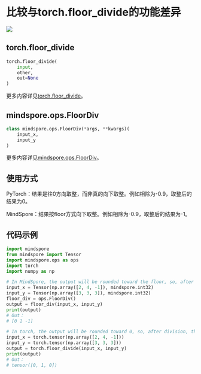 ﻿# 比较与torch.floor_divide的功能差异

<a href="https://gitee.com/mindspore/docs/blob/master/docs/mindspore/migration_guide/source_zh_cn/api_mapping/pytorch_diff/FloorDiv.md" target="_blank"><img src="https://mindspore-website.obs.cn-north-4.myhuaweicloud.com/website-images/master/resource/_static/logo_source.png"></a>

## torch.floor_divide

```python
torch.floor_divide(
    input,
    other,
    out=None
)
```

更多内容详见[torch.floor_divide](https://pytorch.org/docs/1.5.0/torch.html#torch.floor_divide)。

## mindspore.ops.FloorDiv

```python
class mindspore.ops.FloorDiv(*args, **kwargs)(
    input_x,
    input_y
)
```

更多内容详见[mindspore.ops.FloorDiv](https://mindspore.cn/docs/api/zh-CN/master/api_python/ops/mindspore.ops.FloorDiv.html#mindspore.ops.FloorDiv)。

## 使用方式

PyTorch：结果是往0方向取整，而非真的向下取整。例如相除为-0.9，取整后的结果为0。

MindSpore：结果按floor方式向下取整。例如相除为-0.9，取整后的结果为-1。

## 代码示例

```python
import mindspore
from mindspore import Tensor
import mindspore.ops as ops
import torch
import numpy as np

# In MindSpore, the output will be rounded toward the floor, so, after division, the output -0.33 will be rounded to -1.
input_x = Tensor(np.array([2, 4, -1]), mindspore.int32)
input_y = Tensor(np.array([3, 3, 3]), mindspore.int32)
floor_div = ops.FloorDiv()
output = floor_div(input_x, input_y)
print(output)
# Out：
# [0 1 -1]

# In torch, the output will be rounded toward 0, so, after division, the output -0.33 will be rounded to 0.
input_x = torch.tensor(np.array([2, 4, -1]))
input_y = torch.tensor(np.array([3, 3, 3]))
output = torch.floor_divide(input_x, input_y)
print(output)
# Out：
# tensor([0, 1, 0])
```